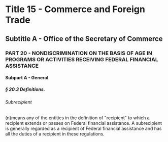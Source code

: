 
# Title 15 - Commerce and Foreign Trade
## Subtitle A - Office of the Secretary of Commerce
### PART 20 - NONDISCRIMINATION ON THE BASIS OF AGE IN PROGRAMS OR ACTIVITIES RECEIVING FEDERAL FINANCIAL ASSISTANCE
#### Subpart A - General
##### § 20.3 Definitions.
###### Subrecipient

(n)means any of the entities in the definition of "recipient" to which a recipient extends or passes on Federal financial assistance. A subrecipient is generally regarded as a recipient of Federal financial assistance and has all the duties of a recipient in these regulations.
